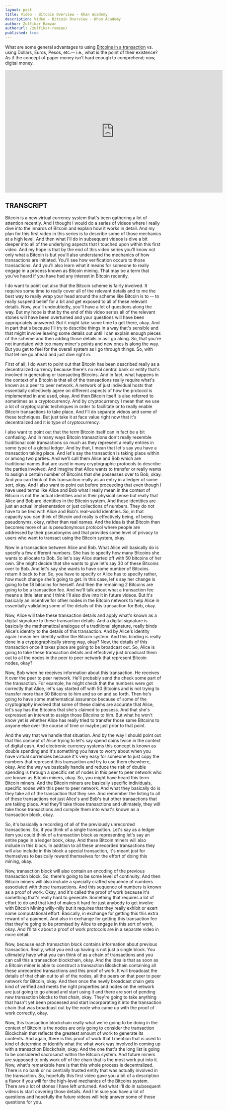 ```yaml
---
layout: post
title: Video - Bitcoin Overview - Khan Academy
description: Video - Bitcoin Overview - Khan Academy
author: Zulfikar Ramzan
authorurl: /zulfikar-ramzan/
published: true
---
```


<p>What are some general advantages to using <a href="/confidential-transactions/">Bitcoins in a transaction</a> vs. using Dollars, Euros, Pesos, etc.-- i.e., what is the point of their existence? As if the concept of paper money isn't hard enough to comprehend; now, digital money.</p>

<center><iframe width="700" height="394" src="https://www.youtube.com/embed/Y-w7SnQWwVA" frameborder="0" allowfullscreen></iframe></center>

<h2>TRANSCRIPT</h2>
<p>Bitcoin is a new virtual currency system that's been gathering a lot of attention recently.  And I thought I would do a series of videos where I really dive into the innards of Bitcoin and explain how it works in detail.  And my plan for this first video in this series is to describe some of those mechanics at a high level.  And then what I'll do in subsequent videos is dive a bit deeper into all of the underlying aspects that I touched upon within this first video.  And my hope is that by the end of this video series you'll know not only what a Bitcoin is but you'll also understand the mechanics of how transactions are initiated.  You'll see how verification occurs to those transactions.  And you'll also learn what it means for someone to really engage in a process known as Bitcoin mining.  That may be a term that you've heard if you have had any interest in Bitcoin recently.
<p>I do want to point out also that the Bitcoin scheme is fairly involved.  It requires some time to really cover all of the relevant details and to me the best way to really wrap your head around the scheme like Bitcoin is to -- to really suspend belief for a bit and get exposed to all of these relevant details.  Now, you'll undoubtedly, you'll have a lot of questions along the way.  But my hope is that by the end of this video series all of the relevant stones will have been overturned and your questions will have been appropriately answered.  But it might take some time to get there, okay.  And in part that's because I'll try to describe things in a way that's sensible and that might involve leaving some details out until I can explain enough pieces of the scheme and then adding those details in as I go along.  So, that you're not inundated with too many miner's points and new ones is along the way.  But you get to feel for the overall system as I go through things.  So, with that let me go ahead and just dive right in.
<p> First of all, I do want to point out that Bitcoin has been described really as a decentralized currency because there's no real central bank or entity that's involved in generating or transacting Bitcoins.  And in fact, what happens in the context of a Bitcoin is that all of the transactions really require what's known as a peer to peer network.  A network of just individual hosts that essentially collectively agree on different aspects of how the protocol is implemented in and used, okay.  And then Bitcoin itself is also referred to sometimes as a cryptocurrency.  And by cryptocurrency I mean that we use a lot of cryptographic techniques in order to facilitate or to really enable Bitcoin transactions to take place.  And I'll do separate videos and some of these techniques.  But just take it at face value right now that it's decentralized and it is type of cryptocurrency.
<p>I also want to point out that the term Bitcoin itself can in fact be a bit confusing.  And in many ways Bitcoin transactions don't really resemble traditional coin transactions so much as they represent a really entries in some type of a global ledger.  And by that, I mean that let's say you have a transaction taking place.  And let's say the transaction is taking place within or among two parties.  And we'll call them Alice and Bob which are traditional names that are used in many cryptographic protocols to describe the parties involved.  And imagine that Alice wants to transfer or really wants to assign a certain number of Bitcoins that she possesses over to Bob, okay.  And you can think of this transaction really as an entry in a ledger of some sort, okay.  And I also want to point out before proceeding that even though I have used terms like Alice and Bob what I really mean in the context of Bitcoin is not the actual identities and in their physical sense but really that Alice and Bob are identities in the Bitcoin system.  And these identities are just an actual implementation or just collections of numbers.  They do not have to be tied with Alice and Bob's real-world identities.  So, in that capacity you can think of Bitcoin and really is effectively being, of being pseudonyms, okay, rather than real names.  And the idea is that Bitcoin then becomes more of us is pseudonymous protocol where people are addressed by their pseudonyms and that provides some level of privacy to users who want to transact using the Bitcoin system, okay.
<p>Now in a transaction between Alice and Bob.  What Alice will basically do is specify a few different numbers.  She has to specify how many Bitcoins she wants to allocate to Bob.  So let's say Alice started off with 50 bitcoins of her own.  She might decide that she wants to give let's say 30 of these Bitcoins over to Bob.  And let's say she wants to have some number of Bitcoins return it back to her.  So, you have to specify or Alice has to specify rather, how much change she's going to get.  In this case, let's say her change is going to be 18 bitcoins for herself.  And then the remaining 2 Bitcoins are going to be a transaction fee.  And we'll talk about what a transaction fee means a little later and I think I'll also dive into it in future videos.   But it's basically an incentive for other nodes in the Bitcoin network to help Alice in essentially validating some of the details of this transaction for Bob, okay.
<p>Now, Alice will take these transaction details and apply what's known as a digital signature to these transaction details.  And a digital signature is basically the mathematical analogue of a traditional signature, really binds Alice's identity to the details of this transaction.  And by Alice's identity again I mean her identity within the Bitcoin system.  And this binding is really done in a cryptographically strong way, okay?  Now, the details of this transaction once it takes place are going to be broadcast out.  So, Alice is going to take these transaction details and effectively just broadcast them out to all the nodes in the peer to peer network that represent Bitcoin nodes, okay?
<p>Now, Bob when he receives information about this transaction.  He receives it over the peer to peer network.  He'll probably send the check some part of the transaction.  For example, he might check that the numbers were got correctly that Alice, let's say started off with 50 Bitcoins and is not trying to transfer more than 50 Bitcoins to him and so on and so forth.  Then he's going to have some mathematical assurance because of some of the cryptography involved that some of these claims are accurate that Alice, let's say has the Bitcoins that she's claimed to possess.  And that she's expressed an interest to assign those Bitcoins to him.  But what he won't know yet is whether Alice has really tried to transfer those same Bitcoins to anyone else over the course of time or maybe just prior to that point.
<p>And the way that we handle that situation.  And by the way I should point out that this concept of Alice trying to let's say spend coins twice in the context of digital cash.  And electronic currency systems this concept is known as double spending and it's something you have to worry about when you have virtual currencies because it's very easy for someone to just copy the numbers that represent this transaction and try to use them elsewhere, okay.  And the way we basically handle and reduce the risk of double spending is through a specific set of nodes in this peer to peer network who are known as Bitcoin miners, okay.  So, you might have heard this term Bitcoin miners.  And the Bitcoin miners are basically specific individuals, specific nodes with this peer to peer network.  And what they basically do is they take all of the transaction that they see.  And remember the listing to all of these transactions not just Alice's and Bob's but other transactions that are taking place.  And they'll take those transactions and ultimately, they will take those transactions and compile them into what's known as a transaction block, okay.
<p>So, it's basically a recording of all of the previously unrecorded transactions.  So, if you think of a single transaction.  Let's say as a ledger item you could think of a transaction block as representing let's say an entire page in a ledger book, okay.  And these Bitcoin miners will also include in this block.  In addition to all these unrecorded transactions they will also include in this block a special transaction, it's meant just for themselves to basically reward themselves for the effort of doing this mining, okay.
<p>Now, transaction block will also contain an encoding of the previous transaction block.  So, there's going to be some level of continuity.  And then Bitcoin miners will also include a specially crafted sequence of numbers associated with these transactions.  And this sequence of numbers is known as a proof of work.  Okay, and it's called the proof of work because it's something that's really hard to generate.  Something that requires a lot of effort to do and that kind of makes it hard for just anybody to get involve with Bitcoin Mining willy-nilly but it requires that they really exhibit or exert some computational effort.  Basically, in exchange for getting this this extra reward of a payment.  And also in exchange for getting this transaction fee that they're going to be promised by Alice to engage in this sort of work, okay.  And I'll talk about a proof of work protocols are in a separate video in more detail.
<p>Now, because each transaction block contains information about previous transaction.  Really, what you end up having is not just a single block.  You ultimately have what you can think of as a chain of transactions and you can call this a transaction blockchain, okay.  And the idea is that as soon as a Bitcoin miner is able to construct a transaction Blockchain containing all these unrecorded transactions and this proof of work.  It will broadcast the details of that chain out to all of the nodes, all the peers on that peer to peer network for Bitcoin, okay.  And then once the newly broadcast chain gets kind of verified and meets the right properties and nodes on the network are just going to go ahead and start using it and there are sort of pending new transaction blocks to that chain, okay.  They're going to take anything that hasn't yet been processed and start incorporating it into the transaction chain that was broadcast out by the node who came up with the proof of work correctly, okay.
<p>Now, this transaction blockchain really what we're going to be doing in the context of Bitcoin is the nodes are only going to consider the transaction Blockchain that reflects the greatest amount of work to generate its contents.  And again, there is this proof of work that I mention that is used to kind of determine or identify what the what work was involved in coming up with a transaction Blockchain, okay.  And the one that's the long list is going to be considered sacrosanct within the Bitcoin system.  And future miners are supposed to only work off of the chain that is the most work put into it.
Now, what's remarkable here is that this whole process is decentralized.  There is no bank or no centrally trusted entity that was actually involved in the transaction.  So, hopefully this first video gave you a bit of a description a flavor if you will for the high-level mechanics of the Bitcoins system.  There are a lot of stones I have left unturned.  And what I'll do in subsequent videos is start covering those details.  And I'm sure you have a lot of questions and hopefully the future videos will help answer some of those questions for you.
